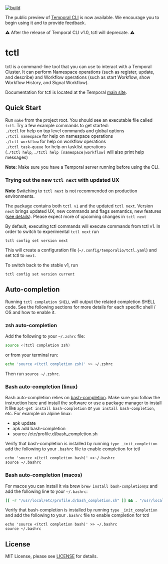 [![build](https://github.com/temporalio/tctl/actions/workflows/test.yml/badge.svg)](https://github.com/temporalio/tctl/actions/workflows/test.yml)

The public preview of [Temporal CLI](https://github.com/temporalio/cli) is now available. We encourage you to begin using it and to provide feedback.

:warning: After the release of Temporal CLI v1.0, tctl will deprecate. :warning:

# tctl
tctl is a command-line tool that you can use to interact with a Temporal Cluster. It can perform Namespace operations (such as register, update, and describe) and Workflow operations (such as start Workflow, show Workflow History, and Signal Workflow).

Documentation for tctl is located at the Temporal [main site](https://docs.temporal.io/tctl-v1).

## Quick Start

Run `make` from the project root. You should see an executable file called `tctl`. Try a few example commands to
get started:  
`./tctl` for help on top level commands and global options  
`./tctl namespace` for help on namespace operations  
`./tctl workflow` for help on workflow operations  
`./tctl task-queue` for help on tasklist operations  
(`./tctl help`, `./tctl help [namespace|workflow]` will also print help messages)

**Note:** Make sure you have a Temporal server running before using the CLI.

### Trying out the new `tctl next` with updated UX

**Note** Switching to `tctl next` is not recommended on production environments.

The package contains both `tctl v1` and the updated `tctl next`. Version `next` brings updated UX, new commands and flags semantics, new features ([see details](https://github.com/temporalio/proposals/tree/master/cli)). Please expect more of upcoming changes in `tctl next`

By default, executing tctl commands will execute commands from tctl v1. In order to switch to experimental `tctl next` run

```
tctl config set version next
```

This will create a configuration file (`~/.config/temporalio/tctl.yaml`) and set tctl to `next`.

To switch back to the stable v1, run

```
tctl config set version current
```

## Auto-completion

Running `tctl completion SHELL` will output the related completion SHELL code. See the following
sections for more details for each specific shell / OS and how to enable it.

### zsh auto-completion

Add the following to your `~/.zshrc` file:

```sh
source <(tctl completion zsh)
```

or from your terminal run:

```sh
echo 'source <(tctl completion zsh)' >> ~/.zshrc
```

Then run `source ~/.zshrc`.

### Bash auto-completion (linux)

Bash auto-completion relies on [bash-completion](https://github.com/scop/bash-completion#installation). Make sure
you follow the instruction [here](https://github.com/scop/bash-completion#installation) and install the software or
use a package manager to install it like `apt-get install bash-completion` or `yum install bash-completion`, etc. For example
on alpine linux:

-   apk update
-   apk add bash-completion
-   source /etc/profile.d/bash_completion.sh

Verify that bash-completion is installed by running `type _init_completion` add the following to your `.bashrc`
file to enable completion for tctl

```
echo 'source <(tctl completion bash)' >>~/.bashrc
source ~/.bashrc
```

### Bash auto-completion (macos)

For macos you can install it via brew `brew install bash-completion@2` and add the following line to
your `~/.bashrc`:

```sh
[[ -r "/usr/local/etc/profile.d/bash_completion.sh" ]] && . "/usr/local/etc/profile.d/bash_completion.sh"
```

Verify that bash-completion is installed by running `type _init_completion` and add the following to your `.bashrc`
file to enable completion for tctl

```
echo 'source <(tctl completion bash)' >> ~/.bashrc
source ~/.bashrc
```

## License

MIT License, please see [LICENSE](https://github.com/temporalio/tctl/blob/master/LICENSE) for details.

